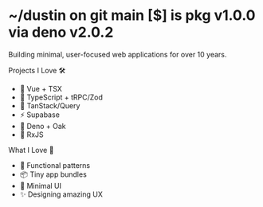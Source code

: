 # ~/dustin on git main [$] is pkg v1.0.0 via deno v2.0.2

Building minimal, user-focused web applications for over 10 years.

Projects I Love 🛠️
- 📱 Vue + TSX
- 💪 TypeScript + tRPC/Zod
- 📡 TanStack/Query
- ⚡ Supabase
- 🦕 Deno + Oak
- 🌊 RxJS

What I Love 💭
- 🎯 Functional patterns
- 📦 Tiny app bundles
- 🎨 Minimal UI
- ✨ Designing amazing UX
